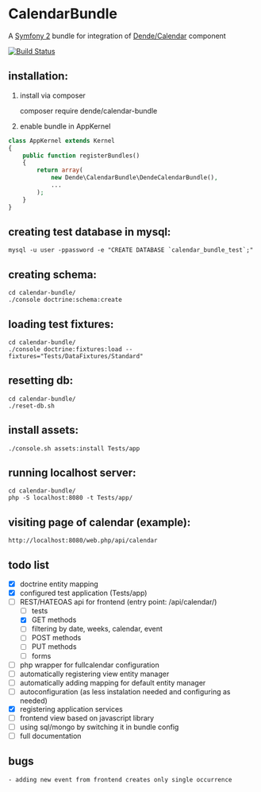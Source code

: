 # CalendarBundle

A [Symfony 2](http://symfony.com) bundle for integration of [Dende/Calendar](https://github.com/UirapuruDende/Calendar) component

[![Build Status](https://travis-ci.org/UirapuruDende/CalendarBundle.svg?branch=master)](https://travis-ci.org/UirapuruDende/CalendarBundle)

## installation:

1. install via composer

    composer require dende/calendar-bundle

2. enable bundle in AppKernel

```php
class AppKernel extends Kernel
{
    public function registerBundles()
    {
        return array(
            new Dende\CalendarBundle\DendeCalendarBundle(),
            ...
        );
    }
}
```

## creating test database in mysql:

    mysql -u user -ppassword -e "CREATE DATABASE `calendar_bundle_test`;"
    
## creating schema:

    cd calendar-bundle/
    ./console doctrine:schema:create
    
## loading test fixtures:

    cd calendar-bundle/
    ./console doctrine:fixtures:load --fixtures="Tests/DataFixtures/Standard"
    
## resetting db:

    cd calendar-bundle/
    ./reset-db.sh

## install assets:

    ./console.sh assets:install Tests/app
    
## running localhost server:

    cd calendar-bundle/
    php -S localhost:8080 -t Tests/app/

## visiting page of calendar (example):
    
    http://localhost:8080/web.php/api/calendar
    
## todo list

 - [x] doctrine entity mapping
 - [x] configured test application (Tests/app)
 - [ ] REST/HATEOAS api for frontend (entry point: /api/calendar/)
    - [ ] tests
    - [x] GET methods
    - [ ] filtering by date, weeks, calendar, event
    - [ ] POST methods
    - [ ] PUT methods
    - [ ] forms
 - [ ] php wrapper for fullcalendar configuration
 - [ ] automatically registering view entity manager
 - [ ] automatically adding mapping for default entity manager
 - [ ] autoconfiguration (as less instalation needed and configuring as needed)
 - [x] registering application services
 - [ ] frontend view based on javascript library
 - [ ] using sql/mongo by switching it in bundle config
 - [ ] full documentation
 
## bugs

    - adding new event from frontend creates only single occurrence
    